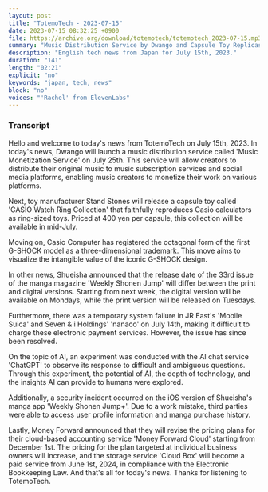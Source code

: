 ```yaml
---
layout: post
title: "TotemoTech - 2023-07-15"
date: 2023-07-15 08:32:25 +0900
file: https://archive.org/download/totemotech/totemotech_2023-07-15.mp3
summary: "Music Distribution Service by Dwango and Capsule Toy Replicas of Casio Watches Released, & more…"
description: "English tech news from Japan for July 15th, 2023."
duration: "141"
length: "02:21"
explicit: "no"
keywords: "japan, tech, news"
block: "no"
voices: "'Rachel' from ElevenLabs"
---
```


### Transcript

Hello and welcome to today's news from TotemoTech on July 15th, 2023. In today's news, Dwango will launch a music distribution service called 'Music Monetization Service' on July 25th. This service will allow creators to distribute their original music to music subscription services and social media platforms, enabling music creators to monetize their work on various platforms.

Next, toy manufacturer Stand Stones will release a capsule toy called 'CASIO Watch Ring Collection' that faithfully reproduces Casio calculators as ring-sized toys. Priced at 400 yen per capsule, this collection will be available in mid-July.

Moving on, Casio Computer has registered the octagonal form of the first G-SHOCK model as a three-dimensional trademark. This move aims to visualize the intangible value of the iconic G-SHOCK design.

In other news, Shueisha announced that the release date of the 33rd issue of the manga magazine 'Weekly Shonen Jump' will differ between the print and digital versions. Starting from next week, the digital version will be available on Mondays, while the print version will be released on Tuesdays.

Furthermore, there was a temporary system failure in JR East's 'Mobile Suica' and Seven & i Holdings' 'nanaco' on July 14th, making it difficult to charge these electronic payment services. However, the issue has since been resolved.

On the topic of AI, an experiment was conducted with the AI chat service 'ChatGPT' to observe its response to difficult and ambiguous questions. Through this experiment, the potential of AI, the depth of technology, and the insights AI can provide to humans were explored.

Additionally, a security incident occurred on the iOS version of Shueisha's manga app 'Weekly Shonen Jump+'. Due to a work mistake, third parties were able to access user profile information and manga purchase history.

Lastly, Money Forward announced that they will revise the pricing plans for their cloud-based accounting service 'Money Forward Cloud' starting from December 1st. The pricing for the plan targeted at individual business owners will increase, and the storage service 'Cloud Box' will become a paid service from June 1st, 2024, in compliance with the Electronic Bookkeeping Law.   And that's all for today's news. Thanks for listening to TotemoTech.

